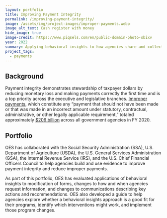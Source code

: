 ```yaml
---
layout: portfolio
title: Improving Payment Integrity
permalink: /improving-payment-integrity/
image: /assets/img/project-images/improper-payments.webp
image_alt_text: Cash register with money
hide_image: true
image-credit: https://www.piqsels.com/en/public-domain-photo-sbixv 
year: 2022
summary: Applying behavioral insights to how agencies share and collect information can improve payment integrity and reduce improper payments
project_tags:
  - payments
---
```


## Background
Payment integrity demonstrates stewardship of taxpayer dollars by reducing monetary loss and making payments correctly the first time and is a top priority across the executive and legislative branches. <a href="https://www.paymentaccuracy.gov/about-payment-accuracy/"  target="_blank">Improper payments</a>, which constitute any “payment that should not have been made or that was made in an incorrect amount under statutory, contractual, administrative, or other legally applicable requirement,” totaled approximately <a href="https://www.paymentaccuracy.gov/payment-accuracy-the-numbers/" target="_blank">$206 billion</a> across all government agencies in FY 2020.  

## Portfolio
OES has collaborated with the Social Security Administration (SSA), U.S. Department of Agriculture (USDA), the U.S. General Services Administration (GSA), the Internal Revenue Service (IRS), and the U.S. Chief Financial Officers Council to help agencies build and use evidence to improve payment integrity and reduce improper payments. 

As part of this portfolio, OES has evaluated applications of behavioral insights to modification of forms, changes to how and when agencies request information, and changes to communications describing key actions and recommendations. OES also developed a guide to help agencies explore whether a behavioral insights approach is a good fit for their programs, identify which interventions might work, and implement those program changes.

